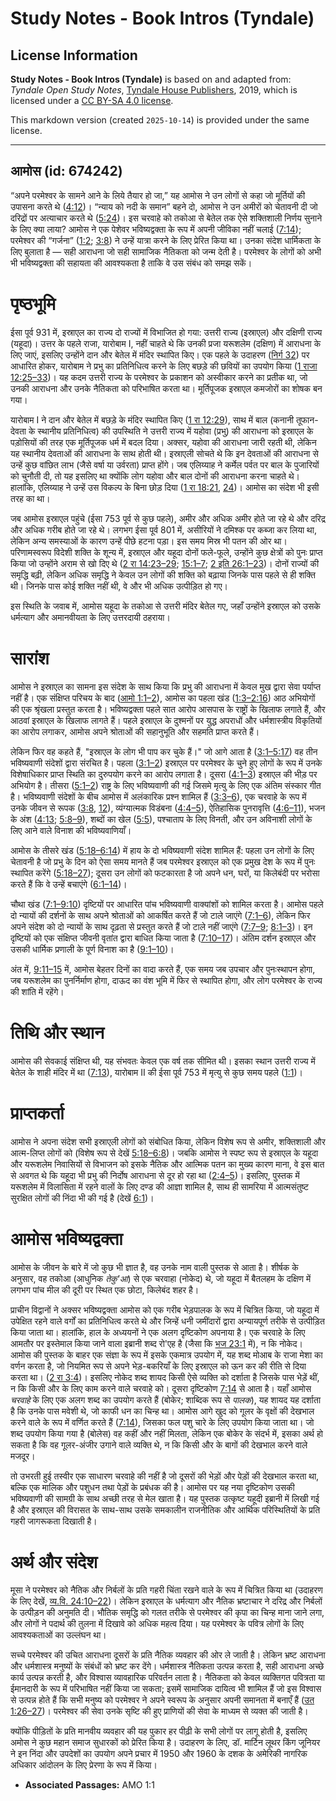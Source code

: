 # Study Notes - Book Intros (Tyndale)

## License Information

**Study Notes - Book Intros (Tyndale)** is based on and adapted from: _Tyndale Open Study Notes_, [Tyndale House Publishers](https://tyndaleopenresources.com/), 2019, which is licensed under a [CC BY-SA 4.0 license](https://creativecommons.org/licenses/by-sa/4.0/legalcode.en).

This markdown version (created `2025-10-14`) is provided under the same license.



--------------------------------

## आमोस (id: 674242)

“अपने परमेश्वर के सामने आने के लिये तैयार हो जा,” यह आमोस ने उन लोगों से कहा जो मूर्तियों की उपासना करते थे ([4:12](https://ref.ly/Amos4:12))। “न्याय को नदी के समान” बहने दो, आमोस ने उन अमीरों को चेतावनी दी जो दरिद्रों पर अत्याचार करते थे ([5:24](https://ref.ly/Amos5:24))। इस चरवाहे को तकोआ से बेतेल तक ऐसे शक्तिशाली निर्णय सुनाने के लिए क्या लाया? आमोस ने एक पेशेवर भविष्यद्वक्ता के रूप में अपनी जीविका नहीं चलाई ([7:14](https://ref.ly/Amos7:14)); परमेश्वर की “गर्जना” ([1:2](https://ref.ly/Amos1:2); [3:8](https://ref.ly/Amos3:8)) ने उन्हें यात्रा करने के लिए प्रेरित किया था। उनका संदेश धार्मिकता के लिए बुलाता है — सही आराधना जो सही सामाजिक नैतिकता को जन्म देती है। परमेश्वर के लोगों को अभी भी भविष्यद्वक्ता की सहायता की आवश्यकता है ताकि वे उस संबंध को समझ सकें।

पृष्ठभूमि
=========

ईसा पूर्व 931 में, इस्राएल का राज्य दो राज्यों में विभाजित हो गया: उत्तरी राज्य (इस्राएल) और दक्षिणी राज्य (यहूदा)। उत्तर के पहले राजा, यारोबाम I, नहीं चाहते थे कि उनकी प्रजा यरूशलेम (दक्षिण) में आराधना के लिए जाएं, इसलिए उन्होंने दान और बेतेल में मंदिर स्थापित किए। एक पहले के उदाहरण ([निर्ग 32](https://ref.ly/Exod32:1-Exod32:35)) पर आधारित होकर, यारोबाम ने प्रभु का प्रतिनिधित्व करने के लिए बछड़े की छवियों का उपयोग किया ([1 राजा 12:25–33](https://ref.ly/1Kgs12:25-1Kgs12:33))। यह कदम उत्तरी राज्य के परमेश्वर के प्रकाशन को अस्वीकार करने का प्रतीक था, जो उनकी आराधना और उनके नैतिकता को परिभाषित करता था। मूर्तिपूजक इस्राएल कमजोरों का शोषक बन गया।

यारोबाम I ने दान और बेतेल में बछड़े के मंदिर स्थापित किए ([1 रा 12:29](https://ref.ly/1Kgs12:29)), साथ में बाल (कनानी तूफान\-देवता के स्थानीय प्रतिनिधित्व) की उपस्थिति ने उत्तरी राज्य में यहोवा (प्रभु) की आराधना को इस्राएल के पड़ोसियों की तरह एक मूर्तिपूजक धर्म में बदल दिया। अक्सर, यहोवा की आराधना जारी रहती थी, लेकिन यह स्थानीय देवताओं की आराधना के साथ होती थी। इस्राएली सोचते थे कि इन देवताओं की आराधना से उन्हें कुछ वांछित लाभ (जैसे वर्षा या उर्वरता) प्राप्त होंगे। जब एलिय्याह ने कर्मेल पर्वत पर बाल के पुजारियों को चुनौती दी, तो यह इसलिए था क्योंकि लोग यहोवा और बाल दोनों की आराधना करना चाहते थे। हालांकि, एलिय्याह ने उन्हें उस विकल्प के बिना छोड़ दिया ([1 रा 18:21](https://ref.ly/1Kgs18:21), [24](https://ref.ly/1Kgs18:24))। आमोस का संदेश भी इसी तरह का था।

जब आमोस इस्राएल पहुंचे (ईसा 753 पूर्व से कुछ पहले), अमीर और अधिक अमीर होते जा रहे थे और दरिद्र और अधिक गरीब होते जा रहे थे। लगभग ईसा पूर्व 801 में, असीरियों ने दमिश्क पर कब्जा कर लिया था, लेकिन अन्य समस्याओं के कारण उन्हें पीछे हटना पड़ा। इस समय मिस्र भी पतन की ओर था। परिणामस्वरूप विदेशी शक्ति के शून्य में, इस्राएल और यहूदा दोनों फले\-फूले, उन्होंने कुछ क्षेत्रों को पुनः प्राप्त किया जो उन्होंने अराम से खो दिए थे ([2 रा 14:23–29](https://ref.ly/2Kgs14:23-2Kgs14:29); [15:1–7](https://ref.ly/2Kgs15:1-2Kgs15:7); [2 इति 26:1–23](https://ref.ly/2Chr26:1-2Chr26:23))। दोनों राज्यों की समृद्धि बढ़ी, लेकिन अधिक समृद्धि ने केवल उन लोगों की शक्ति को बढ़ाया जिनके पास पहले से ही शक्ति थी। जिनके पास कोई शक्ति नहीं थी, वे और भी अधिक उत्पीड़ित हो गए।

इस स्थिति के जवाब में, आमोस यहूदा के तकोआ से उत्तरी मंदिर बेतेल गए, जहाँ उन्होंने इस्राएल को उसके धर्मत्याग और अमानवीयता के लिए उत्तरदायी ठहराया।

सारांश
======

आमोस ने इस्राएल का सामना इस संदेश के साथ किया कि प्रभु की आराधना में केवल मुख द्वारा सेवा पर्याप्त नहीं है। एक संक्षिप्त परिचय के बाद ([आमो 1:1–2](https://ref.ly/Amos1:1-Amos1:2)), आमोस का पहला खंड ([1:3–2:16](https://ref.ly/Amos1:3-Amos2:16)) आठ अभियोगों की एक श्रृंखला प्रस्तुत करता है। भविष्यद्वक्ता पहले सात आरोप आसपास के राष्ट्रों के खिलाफ लगाते हैं, और आठवां इस्राएल के खिलाफ लागते हैं। पहले इस्राएल के दुश्मनों पर युद्ध अपराधों और धर्मशास्त्रीय विकृतियों का आरोप लगाकर, आमोस अपने श्रोताओं की सहानुभूति और सहमति प्राप्त करते हैं।

लेकिन फिर वह कहते हैं, "इस्राएल के लोग भी पाप कर चुके हैं।" जो आगे आता है ([3:1–5:17](https://ref.ly/Amos3:1-Amos5:17)) वह तीन भविष्यवाणी संदेशों द्वारा संरचित है। पहला ([3:1–2](https://ref.ly/Amos3:1-Amos3:2)) इस्राएल पर परमेश्वर के चुने हुए लोगों के रूप में उनके विशेषाधिकार प्राप्त स्थिति का दुरुपयोग करने का आरोप लगाता है। दूसरा ([4:1–3](https://ref.ly/Amos4:1-Amos4:3)) इस्राएल की भीड़ पर अभियोग है। तीसरा ([5:1–2](https://ref.ly/Amos5:1-Amos5:2)) राष्ट्र के लिए भविष्यवाणी की गई जिसमे मृत्यु के लिए एक अंतिम संस्कार गीत है। भविष्यवाणी संदेशों के बीच आमोस में अलंकारिक प्रश्न शामिल हैं ([3:3–6](https://ref.ly/Amos3:3-Amos3:6)), एक चरवाहे के रूप में उनके जीवन से रूपक ([3:8](https://ref.ly/Amos3:8), [12](https://ref.ly/Amos3:12)), व्यंग्यात्मक विडंबना ([4:4–5](https://ref.ly/Amos4:4-Amos4:5)), ऐतिहासिक पुनरावृत्ति ([4:6–11](https://ref.ly/Amos4:6-Amos4:11)), भजन के अंश ([4:13](https://ref.ly/Amos4:13); [5:8–9](https://ref.ly/Amos5:8-Amos5:9)), शब्दों का खेल ([5:5](https://ref.ly/Amos5:5)), पश्चाताप के लिए विनती, और उन अविनाशी लोगों के लिए आने वाले विनाश की भविष्यवाणियाँ।

आमोस के तीसरे खंड ([5:18–6:14](https://ref.ly/Amos5:18-Amos6:14)) में हाय के दो भविष्यवाणी संदेश शामिल हैं: पहला उन लोगों के लिए चेतावनी है जो प्रभु के दिन को ऐसा समय मानते हैं जब परमेश्वर इस्राएल को एक प्रमुख देश के रूप में पुनः स्थापित करेंगे ([5:18–27](https://ref.ly/Amos5:18-Amos5:27)); दूसरा उन लोगों को फटकारता है जो अपने धन, घरों, या किलेबंदी पर भरोसा करते हैं कि वे उन्हें बचाएंगे ([6:1–14](https://ref.ly/Amos6:1-Amos6:14))।

चौथा खंड ([7:1–9:10](https://ref.ly/Amos7:1-Amos9:10)) दृष्टियों पर आधारित पांच भविष्यवाणी वाक्यांशों को शामिल करता है। आमोस पहले दो न्यायों की दर्शनों के साथ अपने श्रोताओं को आकर्षित करते हैं जो टाले जाएंगे ([7:1–6](https://ref.ly/Amos7:1-Amos7:6)), लेकिन फिर अपने संदेश को दो न्यायों के साथ दृढ़ता से प्रस्तुत करते हैं जो टाले नहीं जाएंगे ([7:7–9](https://ref.ly/Amos7:7-Amos7:9); [8:1–3](https://ref.ly/Amos8:1-Amos8:3))। इन दृष्टियों को एक संक्षिप्त जीवनी वृतांत द्वारा बाधित किया जाता है ([7:10–17](https://ref.ly/Amos7:10-Amos7:17))। अंतिम दर्शन इस्राएल और उसकी धार्मिक प्रणाली के पूर्ण विनाश का है ([9:1–10](https://ref.ly/Amos9:1-Amos9:10))।

अंत में, [9:11–15](https://ref.ly/Amos9:11-Amos9:15) में, आमोस बेहतर दिनों का वादा करते हैं, एक समय जब उपचार और पुनःस्थापन होगा, जब यरूशलेम का पुनर्निर्माण होगा, दाऊद का वंश भूमि में फिर से स्थापित होगा, और लोग परमेश्वर के राज्य की शांति में रहेंगे।

तिथि और स्थान
=============

आमोस की सेवकाई संक्षिप्त थी, यह संभवतः केवल एक वर्ष तक सीमित थी। इसका स्थान उत्तरी राज्य में बेतेल के शाही मंदिर में था ([7:13](https://ref.ly/Amos7:13)), यारोबाम II की ईसा पूर्व 753 में मृत्यु से कुछ समय पहले ([1:1](https://ref.ly/Amos1:1))।

प्राप्तकर्ता
============

आमोस ने अपना संदेश सभी इस्राएली लोगों को संबोधित किया, लेकिन विशेष रूप से अमीर, शक्तिशाली और आत्म\-लिप्त लोगों को (विशेष रूप से देखें [5:18–6:8](https://ref.ly/Amos5:18-Amos6:8))। जबकि आमोस ने स्पष्ट रूप से इस्राएल के यहूदा और यरूशलेम निवासियों से विभाजन को इसके नैतिक और आत्मिक पतन का मुख्य कारण माना, वे इस बात से अवगत थे कि यहूदा भी प्रभु की निर्दोष आराधना से दूर हो रहा था ([2:4–5](https://ref.ly/Amos2:4-Amos2:5))। इसलिए, पुस्तक में यरूशलेम में विलासिता में रहने वालों के लिए दण्ड की आज्ञा शामिल है, साथ ही सामरिया में आत्मसंतुष्ट सुरक्षित लोगों की निंदा भी की गई है (देखें [6:1](https://ref.ly/Amos6:1))।

आमोस भविष्यद्वक्ता
==================

आमोस के जीवन के बारे में जो कुछ भी ज्ञात है, वह उनके नाम वाली पुस्तक से आता है। शीर्षक के अनुसार, वह तकोआ (आधुनिक *तेकु'आ*) से एक चरवाहा (नोकेद) थे, जो यहूदा में बैतलहम के दक्षिण में लगभग पांच मील की दूरी पर स्थित एक छोटा, किलेबंद शहर है।

प्राचीन विद्वानों ने अक्सर भविष्यद्वक्ता आमोस को एक गरीब भेड़पालक के रूप में चित्रित किया, जो यहूदा में उपेक्षित रहने वाले वर्गों का प्रतिनिधित्व करते थे और जिन्हें धनी जमींदारों द्वारा अन्यायपूर्ण तरीके से उत्पीड़ित किया जाता था। हालांकि, हाल के अध्ययनों ने एक अलग दृष्टिकोण अपनाया है। एक चरवाहे के लिए आमतौर पर इस्तेमाल किया जाने वाला इब्रानी शब्द रो'एह है (जैसा कि [भज 23:1](https://ref.ly/Ps23:1) में), न कि नोकेद। आमोस की पुस्तक के बाहर एक संज्ञा के रूप में इसके एकमात्र उपयोग में, यह शब्द मोआब के राजा मेशा का वर्णन करता है, जो नियमित रूप से अपने भेड़\-बकरियाँ के लिए इस्राएल को ऊन कर की रीति से दिया करता था। ([2 रा 3:4](https://ref.ly/2Kgs3:4))। इसलिए नोकेद शब्द शायद किसी ऐसे व्यक्ति को दर्शाता है जिसके पास भेड़ें थीं, न कि किसी और के लिए काम करने वाले चरवाहे को। दूसरा दृष्टिकोण [7:14](https://ref.ly/Amos7:14) से आता है। यहाँ आमोस *चरवाहे* के लिए एक अलग शब्द का उपयोग करते हैं (बोकेर; शाब्दिक रूप से *पालक*), यह शायद यह दर्शाता है कि उनके पास मवेशी थे, जो काफी धन का चिन्ह था। आमोस आगे खुद को गूलर के वृक्षों की देखभाल करने वाले के रूप में वर्णित करते हैं ([7:14](https://ref.ly/Amos7:14)), जिसका फल पशु चारे के लिए उपयोग किया जाता था। जो शब्द उपयोग किया गया है (बोलेस) वह कहीं और नहीं मिलता, लेकिन एक बोकेर के संदर्भ में, इसका अर्थ हो सकता है कि वह गूलर\-अंजीर उगाने वाले व्यक्ति थे, न कि किसी और के बागों की देखभाल करने वाले मजदूर।

तो उभरती हुई तस्वीर एक साधारण चरवाहे की नहीं है जो दूसरों की भेड़ों और पेड़ों की देखभाल करता था, बल्कि एक मालिक और पशुधन तथा पेड़ों के प्रबंधक की है। आमोस पर यह नया दृष्टिकोण उसकी भविष्यवाणी की सामग्री के साथ अच्छी तरह से मेल खाता है। यह पुस्तक उत्कृष्ट यहूदी इब्रानी में लिखी गई है और इस्राएल की विरासत के साथ\-साथ उसके समकालीन राजनीतिक और आर्थिक परिस्थितियों के प्रति गहरी जागरूकता दिखाती है।

अर्थ और संदेश
=============

मूसा ने परमेश्वर को नैतिक और निर्बलों के प्रति गहरी चिंता रखने वाले के रूप में चित्रित किया था (उदाहरण के लिए देखें, [व्य.वि. 24:10–22](https://ref.ly/Deut24:10-Deut24:22))। लेकिन इस्राएल के धर्मत्याग और नैतिक भ्रष्टाचार ने दरिद्र और निर्बलों के उत्पीड़न की अनुमति दी। भौतिक समृद्धि को गलत तरीके से परमेश्वर की कृपा का चिन्ह माना जाने लगा, और लोगों ने पदार्थ की तुलना में दिखावे को अधिक महत्व दिया। यह परमेश्वर के पवित्र लोगों के लिए आवश्यकताओं का उल्लंघन था।

सच्चे परमेश्वर की उचित आराधना दूसरों के प्रति नैतिक व्यवहार की ओर ले जाती है। लेकिन भ्रष्ट आराधना और धर्मशास्त्र मनुष्यों के संबंधों को भ्रष्ट कर देंगे। धर्मशास्त्र नैतिकता उत्पन्न करता है, सही आराधना अच्छे कार्य उत्पन्न करती है, और विश्वास व्यावहारिक परिवर्तन लाता है। नैतिकता को केवल व्यक्तिगत पवित्रता या ईमानदारी के रूप में परिभाषित नहीं किया जा सकता; इसमें सामाजिक दायित्व भी शामिल हैं जो इस विश्वास से उत्पन्न होते हैं कि सभी मनुष्य को परमेश्वर ने अपने स्वरूप के अनुसार अपनी समानता में बनाएँ हैं ([उत 1:26–27](https://ref.ly/Gen1:26-Gen1:27))। परमेश्वर की सेवा उनके सृष्टि की हुए प्राणियों की सेवा के माध्यम से व्यक्त की जाती है।

क्योंकि पीड़ितों के प्रति मानवीय व्यवहार की यह पुकार हर पीढ़ी के सभी लोगों पर लागू होती है, इसलिए अमोस ने कुछ महान समाज सुधारकों को प्रेरित किया है। उदाहरण के लिए, डॉ. मार्टिन लूथर किंग जूनियर ने इन निंदा और उपदेशों का उपयोग अपने प्रचार में 1950 और 1960 के दशक के अमेरिकी नागरिक अधिकार आंदोलन के लिए प्रेरणा के रूप में किया।

* **Associated Passages:** AMO 1:1

